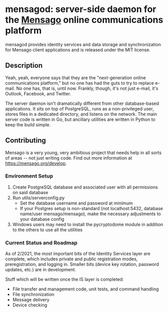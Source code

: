 # mensagod: server-side daemon for the [Mensago](https://mensago.org) online communications platform

mensagod provides identity services and data storage and synchronization for Mensago client applications and is released under the MIT license. 

## Description

Yeah, yeah, everyone says that they are the "next-generation online communications platform," but no one has had the guts to try to replace e-mail. No one has, that is, until now. Frankly, though, it's not just e-mail, it's Outlook, Facebook, and Twitter.

The server daemon isn't dramatically different from other database-based applications. It sits on top of PostgreSQL, runs as a non-privileged user, stores files in a dedicated directory, and listens on the network. The main server code is written in Go, but ancillary utilities are written in Python to keep the build simple.

## Contributing

Mensago is a very young, very ambitious project that needs help in all sorts of areas -- not just writing code. Find out more information at https://mensago.org/develop.

### Environment Setup

1. Create PostgreSQL database and associated user with all permissions on said database
2. Run utils/serverconfig.py
	- Set the database username and password at minimum
	- If your Postgres setup is non-standard (not localhost:5432, database name/user mensago/mensago), make the necessary adjustments to your database config
3. Windows users may need to install the pycryptodome module in addition to the others to use all the utilities

### Current Status and Roadmap

As of 2/2021, the most important bits of the Identity Services layer are complete, which includes private and public registration modes, preregistration, and logging in. Smaller bits (device key rotation, password updates, etc.) are in development.

Stuff which will be written once the IS layer is completed:

- File transfer and management code, unit tests, and command handling
- File synchronization
- Message delivery
- Device checking
